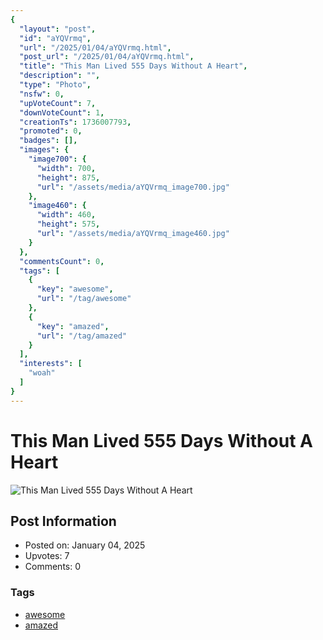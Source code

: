 ```yaml
---
{
  "layout": "post",
  "id": "aYQVrmq",
  "url": "/2025/01/04/aYQVrmq.html",
  "post_url": "/2025/01/04/aYQVrmq.html",
  "title": "This Man Lived 555 Days Without A Heart",
  "description": "",
  "type": "Photo",
  "nsfw": 0,
  "upVoteCount": 7,
  "downVoteCount": 1,
  "creationTs": 1736007793,
  "promoted": 0,
  "badges": [],
  "images": {
    "image700": {
      "width": 700,
      "height": 875,
      "url": "/assets/media/aYQVrmq_image700.jpg"
    },
    "image460": {
      "width": 460,
      "height": 575,
      "url": "/assets/media/aYQVrmq_image460.jpg"
    }
  },
  "commentsCount": 0,
  "tags": [
    {
      "key": "awesome",
      "url": "/tag/awesome"
    },
    {
      "key": "amazed",
      "url": "/tag/amazed"
    }
  ],
  "interests": [
    "woah"
  ]
}
---
```


# This Man Lived 555 Days Without A Heart

![This Man Lived 555 Days Without A Heart](/assets/media/aYQVrmq_image700.jpg)

## Post Information

- Posted on: January 04, 2025
- Upvotes: 7
- Comments: 0

### Tags

- [awesome](/tag/awesome)
- [amazed](/tag/amazed)
